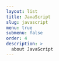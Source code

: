 ```yaml
---
layout: list
title: JavaScript
slug: javascript
menu: true
submenu: false
order: 4
description: >
  about JavaScript
---
```

